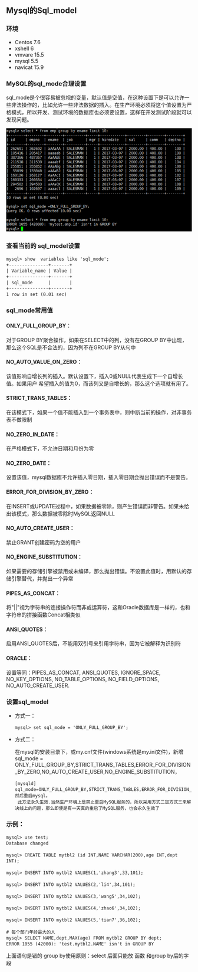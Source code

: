 ## Mysql的Sql_model

### 环境

- Centos 7.6
- xshell 6
- vmvare 15.5
- mysql 5.5
- navicat 15.9



### MySQL的sql_mode合理设置

sql_mode是个很容易被忽视的变量，默认值是空值，在这种设置下是可以允许一些非法操作的，比如允许一些非法数据的插入。在生产环境必须将这个值设置为严格模式，所以开发、测试环境的数据库也必须要设置，这样在开发测试阶段就可以发现问题。

![image-20200624222535660](images/image-20200624222535660.png)



### 查看当前的 sql_model设置

```shell
mysql> show  variables like 'sql_mode';
+---------------+-------+
| Variable_name | Value |
+---------------+-------+
| sql_mode      |       |
+---------------+-------+
1 row in set (0.01 sec)
```





### sql_mode常用值



#### ONLY_FULL_GROUP_BY：

对于GROUP BY聚合操作，如果在SELECT中的列，没有在GROUP BY中出现，那么这个SQL是不合法的，因为列不在GROUP BY从句中



#### NO_AUTO_VALUE_ON_ZERO：

该值影响自增长列的插入。默认设置下，插入0或NULL代表生成下一个自增长值。如果用户 希望插入的值为0，而该列又是自增长的，那么这个选项就有用了。



#### STRICT_TRANS_TABLES：

在该模式下，如果一个值不能插入到一个事务表中，则中断当前的操作，对非事务表不做限制



#### NO_ZERO_IN_DATE：

在严格模式下，不允许日期和月份为零



#### NO_ZERO_DATE：

设置该值，mysql数据库不允许插入零日期，插入零日期会抛出错误而不是警告。



#### ERROR_FOR_DIVISION_BY_ZERO：

在INSERT或UPDATE过程中，如果数据被零除，则产生错误而非警告。如果未给出该模式，那么数据被零除时MySQL返回NULL



#### NO_AUTO_CREATE_USER：

禁止GRANT创建密码为空的用户



#### NO_ENGINE_SUBSTITUTION：

如果需要的存储引擎被禁用或未编译，那么抛出错误。不设置此值时，用默认的存储引擎替代，并抛出一个异常



#### PIPES_AS_CONCAT：

将"||"视为字符串的连接操作符而非或运算符，这和Oracle数据库是一样的，也和字符串的拼接函数Concat相类似



#### ANSI_QUOTES：

启用ANSI_QUOTES后，不能用双引号来引用字符串，因为它被解释为识别符



#### ORACLE：

  设置等同：PIPES_AS_CONCAT, ANSI_QUOTES, IGNORE_SPACE, NO_KEY_OPTIONS, NO_TABLE_OPTIONS, NO_FIELD_OPTIONS, NO_AUTO_CREATE_USER.





### 设置sql_model

- 方式一：

  ```shell
  mysql> set sql_mode = 'ONLY_FULL_GROUP_BY';
  ```

- 方式二：

  在mysql的安装目录下，或my.cnf文件(windows系统是my.ini文件)，新增 sql_mode = ONLY_FULL_GROUP_BY,STRICT_TRANS_TABLES,ERROR_FOR_DIVISION_BY_ZERO,NO_AUTO_CREATE_USER,NO_ENGINE_SUBSTITUTION，

  ```shell
  [mysqld]    sql_mode=ONLY_FULL_GROUP_BY,STRICT_TRANS_TABLES,ERROR_FOR_DIVISION_BY_ZERO,NO_AUTO_CREATE_USER
  然后重启mysql。
   此方法永久生效.当然生产环境上是禁止重启MySQL服务的，所以采用方式二加方式三来解决线上的问题，那么即便是有一天真的重启了MySQL服务，也会永久生效了
  ```

  



### 示例：



```shell
mysql> use test;
Database changed

mysql> CREATE TABLE mytbl2 (id INT,NAME VARCHAR(200),age INT,dept INT);

mysql> INSERT INTO mytbl2 VALUES(1,'zhang3',33,101);

mysql> INSERT INTO mytbl2 VALUES(2,'li4',34,101);

mysql> INSERT INTO mytbl2 VALUES(3,'wang5',34,102);

mysql> INSERT INTO mytbl2 VALUES(4,'zhao6',34,102);

mysql> INSERT INTO mytbl2 VALUES(5,'tian7',36,102);

# 每个部门年龄最大的人
mysql> SELECT NAME,dept,MAX(age) FROM mytbl2 GROUP BY dept;
ERROR 1055 (42000): 'test.mytbl2.NAME' isn't in GROUP BY
```

上面语句是错的
 group by使用原则：select 后面只能放 函数 和group by后的字段
